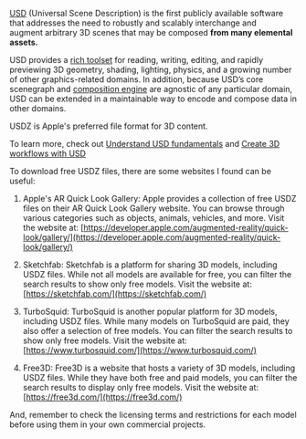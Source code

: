 [USD](https://openusd.org/release/intro.html) (Universal Scene Description) is the first publicly available software that addresses the need to robustly and scalably interchange and augment arbitrary 3D scenes that may be composed **from many elemental assets.**

USD provides a [rich toolset](https://openusd.org/release/toolset.html) for reading, writing, editing, and rapidly previewing 3D geometry, shading, lighting, physics, and a growing number of other graphics-related domains. In addition, because USD’s core scenegraph and [composition engine](https://openusd.org/release/glossary.html#composition) are agnostic of any particular domain, USD can be extended in a maintainable way to encode and compose data in other domains.

USDZ is Apple's preferred file format for 3D content.


To learn more, check out [Understand USD fundamentals]() and [Create 3D workflows with USD](https://developer.apple.com/videos/play/wwdc2021/10077/)

To download free USDZ files, there are some websites I found can be useful:

1. Apple's AR Quick Look Gallery: Apple provides a collection of free USDZ files on their AR Quick Look Gallery website. You can browse through various categories such as objects, animals, vehicles, and more. Visit the website at: [https://developer.apple.com/augmented-reality/quick-look/gallery/](https://developer.apple.com/augmented-reality/quick-look/gallery/)

2. Sketchfab: Sketchfab is a platform for sharing 3D models, including USDZ files. While not all models are available for free, you can filter the search results to show only free models. Visit the website at: [https://sketchfab.com/](https://sketchfab.com/)

3. TurboSquid: TurboSquid is another popular platform for 3D models, including USDZ files. While many models on TurboSquid are paid, they also offer a selection of free models. You can filter the search results to show only free models. Visit the website at: [https://www.turbosquid.com/](https://www.turbosquid.com/)

4. Free3D: Free3D is a website that hosts a variety of 3D models, including USDZ files. While they have both free and paid models, you can filter the search results to display only free models. Visit the website at: [https://free3d.com/](https://free3d.com/)

And, remember to check the licensing terms and restrictions for each model before using them in your own commercial projects.
